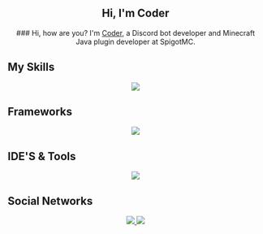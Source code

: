 ###

<h2 align="center">Hi, I'm Coder</h2>

<p align="center">
  ### Hi, how are you? I'm <a href="https://coderinlinux.netlify.app/" target="blank_">Coder</a>, a Discord bot developer and Minecraft Java plugin developer at SpigotMC.
</p>

###

## My Skills

<p align="center">
  <a href="https://github.com/CoderInLinux">
    <img src="https://skillicons.dev/icons?i=html,css,ts,js,java,bots"/>
  </a>
</p>

###

## Frameworks

<p align="center">
  <a href="https://github.com/CoderInLinux">
    <img src="https://skillicons.dev/icons?i=discordjs,nodejs"/>
  </a>
</p>

###

## IDE'S & Tools

<p align="center">
  <a href="https://github.com/CoderInLinux">
    <img src="https://skillicons.dev/icons?i=git,github,idea,linux,vscode,npm"/>
  </a>
</p>

###

## Social Networks

<div align="center">
  <a href="https://x.com/coderinlinux">
    <img src="https://skillicons.dev/icons?i=twitter"/> 
  </a>
  <a href="https://discord.com/users/1058988510457102478"> 
    <img src="https://skillicons.dev/icons?i=discord"/> 
  </a>
</div>

###
